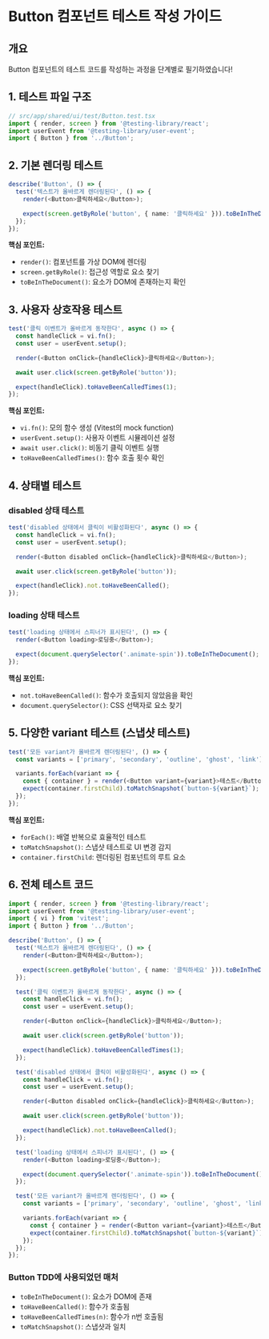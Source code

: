 # Button 컴포넌트 테스트 작성 가이드

## 개요

Button 컴포넌트의 테스트 코드를 작성하는 과정을 단계별로 필기하였습니다!

## 1. 테스트 파일 구조

```typescript
// src/app/shared/ui/test/Button.test.tsx
import { render, screen } from '@testing-library/react';
import userEvent from '@testing-library/user-event';
import { Button } from '../Button';
```

## 2. 기본 렌더링 테스트

```typescript
describe('Button', () => {
  test('텍스트가 올바르게 렌더링된다', () => {
    render(<Button>클릭하세요</Button>);

    expect(screen.getByRole('button', { name: '클릭하세요' })).toBeInTheDocument();
  });
});
```

**핵심 포인트:**

- `render()`: 컴포넌트를 가상 DOM에 렌더링
- `screen.getByRole()`: 접근성 역할로 요소 찾기
- `toBeInTheDocument()`: 요소가 DOM에 존재하는지 확인

## 3. 사용자 상호작용 테스트

```typescript
test('클릭 이벤트가 올바르게 동작한다', async () => {
  const handleClick = vi.fn();
  const user = userEvent.setup();

  render(<Button onClick={handleClick}>클릭하세요</Button>);

  await user.click(screen.getByRole('button'));

  expect(handleClick).toHaveBeenCalledTimes(1);
});
```

**핵심 포인트:**

- `vi.fn()`: 모의 함수 생성 (Vitest의 mock function)
- `userEvent.setup()`: 사용자 이벤트 시뮬레이션 설정
- `await user.click()`: 비동기 클릭 이벤트 실행
- `toHaveBeenCalledTimes()`: 함수 호출 횟수 확인

## 4. 상태별 테스트

### disabled 상태 테스트

```typescript
test('disabled 상태에서 클릭이 비활성화된다', async () => {
  const handleClick = vi.fn();
  const user = userEvent.setup();

  render(<Button disabled onClick={handleClick}>클릭하세요</Button>);

  await user.click(screen.getByRole('button'));

  expect(handleClick).not.toHaveBeenCalled();
});
```

### loading 상태 테스트

```typescript
test('loading 상태에서 스피너가 표시된다', () => {
  render(<Button loading>로딩중</Button>);

  expect(document.querySelector('.animate-spin')).toBeInTheDocument();
});
```

**핵심 포인트:**

- `not.toHaveBeenCalled()`: 함수가 호출되지 않았음을 확인
- `document.querySelector()`: CSS 선택자로 요소 찾기

## 5. 다양한 variant 테스트 (스냅샷 테스트)

```typescript
test('모든 variant가 올바르게 렌더링된다', () => {
  const variants = ['primary', 'secondary', 'outline', 'ghost', 'link'] as const;

  variants.forEach(variant => {
    const { container } = render(<Button variant={variant}>테스트</Button>);
    expect(container.firstChild).toMatchSnapshot(`button-${variant}`);
  });
});
```

**핵심 포인트:**

- `forEach()`: 배열 반복으로 효율적인 테스트
- `toMatchSnapshot()`: 스냅샷 테스트로 UI 변경 감지
- `container.firstChild`: 렌더링된 컴포넌트의 루트 요소

## 6. 전체 테스트 코드

```typescript
import { render, screen } from '@testing-library/react';
import userEvent from '@testing-library/user-event';
import { vi } from 'vitest';
import { Button } from '../Button';

describe('Button', () => {
  test('텍스트가 올바르게 렌더링된다', () => {
    render(<Button>클릭하세요</Button>);

    expect(screen.getByRole('button', { name: '클릭하세요' })).toBeInTheDocument();
  });

  test('클릭 이벤트가 올바르게 동작한다', async () => {
    const handleClick = vi.fn();
    const user = userEvent.setup();

    render(<Button onClick={handleClick}>클릭하세요</Button>);

    await user.click(screen.getByRole('button'));

    expect(handleClick).toHaveBeenCalledTimes(1);
  });

  test('disabled 상태에서 클릭이 비활성화된다', async () => {
    const handleClick = vi.fn();
    const user = userEvent.setup();

    render(<Button disabled onClick={handleClick}>클릭하세요</Button>);

    await user.click(screen.getByRole('button'));

    expect(handleClick).not.toHaveBeenCalled();
  });

  test('loading 상태에서 스피너가 표시된다', () => {
    render(<Button loading>로딩중</Button>);

    expect(document.querySelector('.animate-spin')).toBeInTheDocument();
  });

  test('모든 variant가 올바르게 렌더링된다', () => {
    const variants = ['primary', 'secondary', 'outline', 'ghost', 'link', 'destructive', 'success', 'warning', 'info', 'dark'] as const;

    variants.forEach(variant => {
      const { container } = render(<Button variant={variant}>테스트</Button>);
      expect(container.firstChild).toMatchSnapshot(`button-${variant}`);
    });
  });
});
```

### Button TDD에 사용되었던 매처

- `toBeInTheDocument()`: 요소가 DOM에 존재
- `toHaveBeenCalled()`: 함수가 호출됨
- `toHaveBeenCalledTimes(n)`: 함수가 n번 호출됨
- `toMatchSnapshot()`: 스냅샷과 일치

